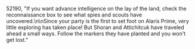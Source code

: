 ﻿52190, "If you want advance intelligence on the lay of the land, check the reconnaissance box to see what spies and scouts have uncovered.\n\nSince your party is the first to set foot on Alaris Prime, very little exploring has taken place!  But Shoran and Attichitcuk have traveled ahead a small ways.  Follow the markers they have planted and you won't get lost."

